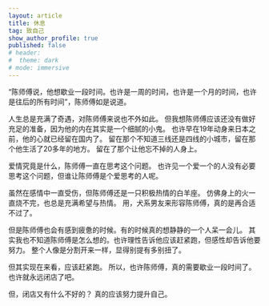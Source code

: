 ```yaml
---
layout: article
title: 休息
tag: 致自己
show_author_profile: true
published: false
# header:
#  theme: dark
# mode: immersive
---
```

“陈师傅说，他想歇业一段时间。也许是一周的时间，也许是一个月的时间，也许是往后的所有时间”，陈师傅如是说道。

人生总是充满了奇遇，对陈师傅来说也不外如此。
但我想陈师傅应该还没有做好充足的准备，因为他的内在其实是一个细腻的小鬼。
也许早在19年动身来日本之前，他的心就已经留在国内了。
留在那个不知道三线还是四线的小城市，留在那个他生活了20多年的地方。 
留在了那个让他忘不掉的人身上。

爱情究竟是什么，陈师傅一直在思考这个问题。
也许见一个爱一个的人没有必要思考这个问题，但谁让陈师傅是个爱思考的人呢。

虽然在感情中一直受伤，但陈师傅还是一只积极热情的白羊座。
仿佛身上的火一直烧不完，也总是充满希望与热情。
用，犬系男友来形容陈师傅，真的是再合适不过了。

但是陈师傅也会有感到疲惫的时候。有的时候真的想静静的一个人呆一会儿。
其实我也不知道陈师傅是怎么想的。也许理性告诉他应该赶紧跑，但感性却告诉他要努力。
整个人像是分割开来一样，显得别提有多别扭了。

但其实现在来看，应该赶紧跑。
所以，也许陈师傅，真的需要歇业一段时间了。
也许就永远闭店了吧。

但，闭店又有什么不好的？
真的应该努力提升自己。

<!-- 我初遇陈师傅是在留学生群中。陈师傅在群里疯狂的送各种生活用品，其中刚好有我想要的东西，于是就加了联系方式。 -->
